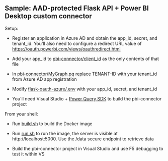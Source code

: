 ## Sample: AAD-protected Flask API + Power BI Desktop custom connector

Setup:

* Register an application in Azure AD and obtain the app_id, secret, and tenant_id. You'll also need to configure a redirect URL value of https://oauth.powerbi.com/views/oauthredirect.html

* Add your app_id to [pbi-connector/client_id](pbi-connector/client_id) as the only contents of that file

* In [pbi-connector/MyGraph.pq](pbi-connector/MyGraph.pq) replace TENANT-ID with your tenant_id from Azure AD app registration

* Modify [flask-oauth-azure/.env](flask-oauth-azure/.env) with your app_id, secret, and tenant_id

* You'll need Visual Studio + [Power Query SDK](https://marketplace.visualstudio.com/items?itemName=Dakahn.PowerQuerySDK) to build the pbi-connector project

From your shell:

* Run [build.sh](build.sh) to build the Docker image

* Run [run.sh](run.sh) to run the image, the server is visible at http://localhost:5000. Use the /data secure endpoint to retrieve data

* Build the pbi-connector project in Visual Studio and use F5 debugging to test it within VS